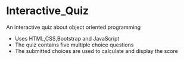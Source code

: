 # Interactive_Quiz
An interactive quiz about object oriented programming
- Uses HTML,CSS,Bootstrap and JavaScript
- The quiz contains five multiple choice questions
- The submitted choices are used to calculate and display the score
